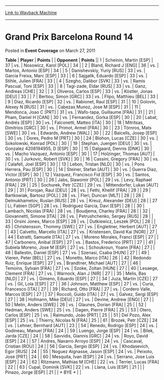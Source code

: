 
---
[Link to Wayback Machine](https://web.archive.org/web/20221007050409/https://magic.wizards.com/en/articles/archive/event-coverage/grand-prix-barcelona-round-14-2011-03-27)

[_metadata_:description]:- "TablePlayerPoints OpponentPoints 1Scheinin, Martin [ESP] 37vs.Nosowicz, Karol [POL] 34 2Bland, Richard J [ENG] 36vs.Martos, Antonio [ESP] 34 5Danishevskiy, Yuriy [RUS] 33vs.Garcia Freixa, Marc [ESP] 33 6Sajgalik, Eduardo [ESP] 33vs.Stihle, Julien [FRA] 33 4Szegho, Dalibor [SVK] 33vs.Ramis Pascual, Toni [ESP] 33 8Tagi-zade, Eldar [RUS] 33vs.Ganz, Andreas [CHE] 32 3Oliveros,"
[_metadata_:generator]:- "Drupal 7 (http://drupal.org)"
[_metadata_:node]:- "444051"
[_metadata_:publish_date]:- "2011-03-27"
[_metadata_:source]:- "div-main-content"
[_metadata_:title]:- "Grand Prix Barcelona Round 14"
[_metadata_:wayback_capture_timestamp]:- "2022-10-07 05:04:09"
[_metadata_:wayback_raw_url]:- "https://web.archive.org/web/20221007050409id_/https://magic.wizards.com/en/articles/archive/event-coverage/grand-prix-barcelona-round-14-2011-03-27"
[_metadata_:wayback_url]:- "https://magic.wizards.com/en/articles/archive/event-coverage/grand-prix-barcelona-round-14-2011-03-27"
---


Grand Prix Barcelona Round 14
=============================



 Posted in **Event Coverage**
 on March 27, 2011 












 **Table** | **Player** | **Points** |  | **Opponent** | **Points** ||  1 | Scheinin, Martin [ESP] |  37 | vs. | Nosowicz, Karol [POL] |  34 |
|  2 | Bland, Richard J [ENG] |  36 | vs. | Martos, Antonio [ESP] |  34 |
|  5 | Danishevskiy, Yuriy [RUS] |  33 | vs. | Garcia Freixa, Marc [ESP] |  33 |
|  6 | Sajgalik, Eduardo [ESP] |  33 | vs. | Stihle, Julien [FRA] |  33 |
|  4 | Szegho, Dalibor [SVK] |  33 | vs. | Ramis Pascual, Toni [ESP] |  33 |
|  8 | Tagi-zade, Eldar [RUS] |  33 | vs. | Ganz, Andreas [CHE] |  32 |
|  3 | Oliveros, Carlos [ESP] |  33 | vs. | Köstler, Jonas [DEU] |  33 |
|  7 | Bertiou, Simon [GRC] |  33 | vs. | Flipo, Matthieu [BEL] |  33 |
|  9 | Diaz, Ricardo [ESP] |  32 | vs. | Rabionet, Raul [ESP] |  31 |
|  10 | Golovin, Alexey N [RUS] |  31 | vs. | Cabezas Munoz, Jose M [ESP] |  31 |
|  11 | Mendonca, Joao C [PRT] |  31 | vs. | Wafo-tapa, Guillaume [FRA] |  31 |
|  21 | Pham, Daniel H [CAN] |  30 | vs. | Fernandez, Gorka [ESP] |  30 |
|  20 | Labat, Andrés [ESP] |  30 | vs. | Falconetti, Matteo [ITA] |  30 |
|  18 | Mitritsas, Dimitrios [GRC] |  30 | vs. | Primot, Armel [FRA] |  30 |
|  23 | Törnros, Mats [SWE] |  30 | vs. | Edwards, Andrew [WAL] |  30 |
|  22 | Balcells, Josep [ESP] |  30 | vs. | Dores, Pedro M [PRT] |  30 |
|  24 | Blohon, Lucas [CZE] |  30 | vs. | Sokolowski, Konrad [POL] |  30 |
|  19 | Stephan, Juergen [DEU] |  30 | vs. | Gonzalez 4208194955, D [ESP] |  30 |
|  15 | Dalgaard, Dennis [DNK] |  30 | vs. | Macho Vazquez, Antonio [ESP] |  30 |
|  17 | Holzinger, Thomas [AUT] |  30 | vs. | Jurkovic, Robert [SVK] |  30 |
|  16 | Cassini, Gregory [FRA] |  30 | vs. | Calafell, Joel [ESP] |  30 |
|  13 | Lebon, Tristan [NLD] |  30 | vs. | Pons Herrera, Pau [ESP] |  30 |
|  14 | Steiner, Stefan [AUT] |  30 | vs. | Guerra Diaz, Victor [ESP] |  30 |
|  12 | Vazquez, Francisco Fid [ESP] |  30 | vs. | Santos, Antonio [PRT] |  30 |
|  26 | Jabs, Slawomir [POL] |  29 | vs. | Levy, Raphael [FRA] |  29 |
|  25 | Sochurek, Petr [CZE] |  29 | vs. | Mittendorfer, Lukas [AUT] |  29 |
|  31 | Porojan, Raul [DEU] |  28 | vs. | Fethi, Khellif [FRA] |  28 |
|  29 | Bartkowiak, Bartosz [POL] |  28 | vs. | Fleri, Duncan [MLT] |  28 |
|  28 | Delmukhametov, Ruslan [RUS] |  28 | vs. | Kreuz, Alexander [DEU] |  28 |
|  27 | Li, Fabien [SGP] |  28 | vs. | Rodriguez García, Davi [ESP] |  28 |
|  30 | Lambach, Nicolas [FRA] |  28 | vs. | Boudjema, Charley [FRA] |  28 |
|  32 | Giovannetti, Simone [ITA] |  28 | vs. | Petrushchenko, Sergey [RUS] |  28 |
|  33 | Orsini Jones, Marco [ESP] |  28 | vs. | Dutkiewicz, Leszek [POL] |  28 |
|  45 | Christensson, Thommy [SWE] |  27 | vs. | Engleitner, Herbert [AUT] |  27 |
|  43 | Calvetto, Marcello [ITA] |  27 | vs. | Kristensen, David Kai [NOR] |  27 |
|  44 | Estratti, Samuele [ITA] |  27 | vs. | Moreno Morales, Franci [ESP] |  27 |
|  47 | Carbonero, Anibal [ESP] |  27 | vs. | Bastos, Frederico [PRT] |  27 |
|  41 | Subiela Moreno, Jose M [ESP] |  27 | vs. | Schoukroun, Yoann [FRA] |  27 |
|  48 | Ballestin, Daniel [ESP] |  27 | vs. | Szenasi, Csaba [HUN] |  27 |
|  49 | Vieren, Peter [BEL] |  27 | vs. | Monetto, Marco [ITA] |  26 |
|  42 | Redondo Ruiz, Enrique [ESP] |  27 | vs. | Brandtner, Michael [AUT] |  27 |
|  46 | Temoins, Sylvain [FRA] |  27 | vs. | Szoke, Zoltan [HUN] |  27 |
|  40 | Lesaege, Clement [FRA] |  27 | vs. | Warnock, Alan J [NIR] |  27 |
|  35 | Melis, Bas [NLD] |  27 | vs. | Gimeno, Eduardo [ESP] |  27 |
|  34 | Juza, Martin [CZE] |  27 | vs. | Gil, Lola [ESP] |  27 |
|  36 | Johnson, Matthew [ESP] |  27 | vs. | Curia, Francesco [ITA] |  27 |
|  39 | Richard, Otto [FRA] |  27 | vs. | Cordero Valle, Marcos [ESP] |  27 |
|  37 | Roccoli, Guido [ITA] |  27 | vs. | Galvez, Sergi [ESP] |  27 |
|  38 | Hofmann, Mike [DEU] |  27 | vs. | Devine, Andrew [ENG] |  27 |
|  50 | Melin, Anders [SWE] |  26 | vs. | Glaunes, Dorian [FRA] |  25 |
|  52 | Hedman, Anders [SWE] |  25 | vs. | Dagen, Pierre [FRA] |  25 |
|  53 | Otero, Carlos [ESP] |  25 | vs. | Raimundo, João [PRT] |  25 |
|  51 | Del Pozo, Alex [ESP] |  25 | vs. | Thierry, Nicolas N [FRA] |  25 |
|  61 | Brozek, Petr [CZE] |  24 | vs. | Lehner, Bernhard [AUT] |  23 |
|  54 | Renedo, Rodrigo [ESP] |  24 | vs. | Godineau, Manuel [FRA] |  24 |
|  59 | Luengo, Jorge [ESP] |  24 | vs. | Bílek, Jarda [CZE] |  24 |
|  58 | Savvidis, Giannis [GRC] |  24 | vs. | Royo, David [ESP] |  24 |
|  57 | Andres, Navarro Arroyo [ESP] |  24 | vs. | Cascaval, Cristian [ROU] |  24 |
|  56 | Garcia, Sergio [ESP] |  24 | vs. | Khodasevich, Egor [RUS] |  24 |
|  55 | Noguez Aignasse, Jason [ESP] |  24 | vs. | Peixoto, Jose [PRT] |  24 |
|  60 | Mesquita, Ivan [ESP] |  24 | vs. | Serrano, Jose Luis [ESP] |  24 |
|  62 | Ritzmann, Mathias M [CHE] |  22 | vs. | Terrier, Lucas [FRA] |  22 |
|  63 | Cupal, Dominik [SVK] |  22 | vs. | Llana, Luis [ESP] |  21 |
|  | Pinazo, Jorge [ESP] |  21 |  | \* BYE \* |  |







